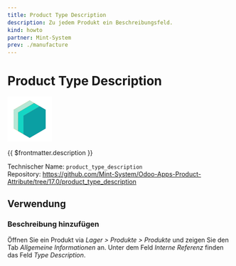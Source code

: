 ```yaml
---
title: Product Type Description
description: Zu jedem Produkt ein Beschreibungsfeld.
kind: howto
partner: Mint-System
prev: ./manufacture
---
```

# Product Type Description
![icon_oms_box](attachments/icons_odoo_mint_system.png)

{{ $frontmatter.description }}

Technischer Name: `product_type_description`\
Repository: <https://github.com/Mint-System/Odoo-Apps-Product-Attribute/tree/17.0/product_type_description>

## Verwendung

### Beschreibung hinzufügen

Öffnen Sie ein Produkt via *Lager > Produkte > Produkte* und zeigen Sie den Tab *Allgemeine Informationen* an. Unter dem Feld *Interne Referenz* finden das Feld *Type Description*.
